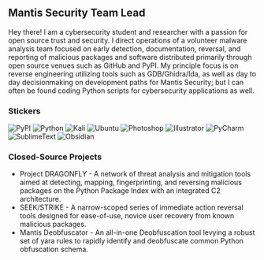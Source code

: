## Mantis Security Team Lead
Hey there! I am a cybersecurity student and researcher with a passion for open source trust and security. I direct operations of a volunteer malware analysis team focused on early detection, documentation, reversal, and reporting of malicious packages and software distributed primarily through open source venues such as GitHub and PyPI. 
My principle focus is on reverse engineering utilizing tools such as GDB/Ghidra/Ida, as well as day to day decisionmaking on development paths for Mantis Security; but I can often be found coding Python scripts for cybersecurity applications as well. 


### Stickers
![PyPI](https://img.shields.io/badge/pypi-%231454C.svg?style=for-the-badge&logo=pypi&logoColor=white&color=3775A9)
![Python](https://img.shields.io/badge/python-%2314354C.svg?style=for-the-badge&logo=python&logoColor=white)
![Kali](https://img.shields.io/badge/kali-%231454C.svg?style=for-the-badge&logo=kalilinux&logoColor=white&color=557C94)
![Ubuntu](https://img.shields.io/badge/ubuntu-%231454C.svg?style=for-the-badge&logo=ubuntu&logoColor=white&color=E95420)
![Photoshop](https://img.shields.io/badge/photoshop-%231454C.svg?style=for-the-badge&logo=adobephotoshop&logoColor=white&color=31A8FF)
![Illustrator](https://img.shields.io/badge/illustrator-%231454C.svg?style=for-the-badge&logo=adobeillustrator&logoColor=white&color=FF9A00)
![PyCharm](https://img.shields.io/badge/pycharm-%231454C.svg?style=for-the-badge&logo=pycharm&logoColor=white&color=000000)
![SublimeText](https://img.shields.io/badge/sublimetext-%231454C.svg?style=for-the-badge&logo=sublimetext&logoColor=white&color=FF9800)
![Obsidian](https://img.shields.io/badge/obsidian-%231454C.svg?style=for-the-badge&logo=obsidian&logoColor=white&color=483699)

### Closed-Source Projects
* Project DRAGONFLY - A network of threat analysis and mitigation tools aimed at detecting, mapping, fingerprinting, and reversing malicious packages on the Python Package Index with an integrated C2 architecture. 
* SEEK/STRIKE - A narrow-scoped series of immediate action reversal tools designed for ease-of-use, novice user recovery from known malicious packages. 
* Mantis Deobfuscator - An all-in-one Deobfuscation tool levying a robust set of yara rules to rapidly identify and deobfuscate common Python obfuscation schema. 
